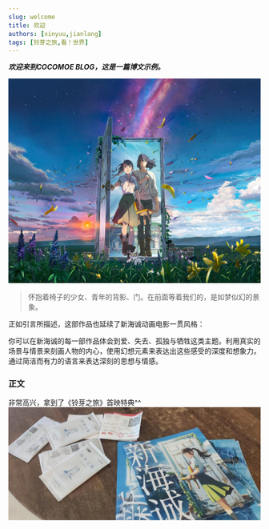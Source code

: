 ```yaml
---
slug: welcome
title: 欢迎
authors: [xinyuu,jianlang]
tags: [铃芽之旅,看！世界]
---
```


***欢迎来到COCOMOE BLOG，这是一篇博文示例。***

![](lyzl-2.jpg)

> 怀抱着椅子的少女、青年的背影、门。在前面等着我们的，是如梦似幻的景象。

<!-- truncate -->

正如引言所描述，这部作品也延续了新海诚动画电影一贯风格：

 你可以在新海诚的每一部作品体会到爱、失去、孤独与牺牲这类主题。利用真实的场景与情景来刻画人物的内心，使用幻想元素来表达出这些感受的深度和想象力。通过简洁而有力的语言来表达深刻的思想与情感。



### 正文

非常高兴，拿到了《铃芽之旅》首映特典^^
![](lyzl-3.jpg)
